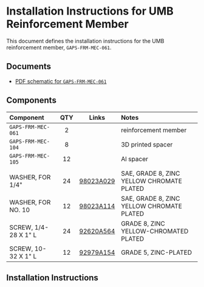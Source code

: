 # Installation Instructions for UMB Reinforcement Member

This document defines the installation instructions for the UMB
reinforcement member, `GAPS-FRM-MEC-061`.

## Documents

* [PDF schematic for `GAPS-FRM-MEC-061`](https://gaps1.astro.ucla.edu/nextcloud/index.php/f/7333)

## Components

| Component            | QTY |                      Links                       | Notes                                     |
|:---------------------|:---:|:------------------------------------------------:|:------------------------------------------|
| `GAPS-FRM-MEC-061`   |  2  |                                                  | reinforcement member                      |
| `GAPS-FRM-MEC-104`   |  8  |                                                  | 3D printed spacer                         |
| `GAPS-FRM-MEC-105`   | 12  |                                                  | Al spacer                                 |
|                      |     |                                                  |                                           |
| WASHER, FOR 1/4"     | 24  | [98023A029](https://www.mcmaster.com/98023A029/) | SAE, GRADE 8, ZINC YELLOW CHROMATE PLATED |
| WASHER, FOR NO. 10   | 12  | [98023A114](https://www.mcmaster.com/98023A114/) | SAE, GRADE 8, ZINC YELLOW CHROMATE PLATED |
| SCREW, 1/4-28 X 1" L | 24  | [92620A564](https://www.mcmaster.com/92620A564/) | GRADE 8, ZINC YELLOW-CHROMATED PLATED     |
| SCREW, 10-32 X 1" L  | 12  | [92979A154](https://www.mcmaster.com/92979A154/) | GRADE 5, ZINC-PLATED                      |

## Installation Instructions
